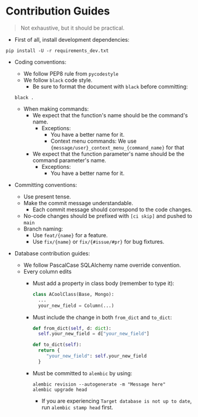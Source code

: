 # Contribution Guides

> Not exhaustive, but it should be practical.

- First of all, install development dependencies:

```shell
pip install -U -r requirements_dev.txt
```

- Coding conventions:
    - We follow PEP8 rule from `pycodestyle`
    - We follow `black` code style.
        - Be sure to format the document with `black` before committing:

   ```shell
   black .
   ```

    - When making commands:
        - We expect that the function's name should be the command's name.
            - Exceptions:
                - You have a better name for it.
                - Context menu commands: We use `{message/user}_context_menu_{command_name}` for that
        - We expect that the function parameter's name should be the command parameter's name.
            - Exceptions:
                - You have a better name for it.

- Committing conventions:
    - Use present tense.
    - Make the commit message understandable.
        - Each commit message should correspond to the code changes.
    - No-code changes should be prefixed with `[ci skip]` and pushed to `main`
    - Branch naming:
        - Use `feat/{name}` for a feature.
        - Use `fix/{name}` or `fix/{#issue/#pr}` for bug fixtures.

- Database contribution guides:
    - We follow PascalCase SQLAlchemy name override convention.
    - Every column edits
        - Must add a property in class body (remember to type it):

          ```python
          class ACoolClass(Base, Mongo):
            ...
            your_new_field = Column(...)
          ```

        - Must include the change in both `from_dict` and `to_dict`:
          ```python
          def from_dict(self, d: dict):
            self.your_new_field = d["your_new_field"]
          
          def to_dict(self):
            return {
               "your_new_field": self.your_new_field
            }
          ```

        - Must be committed to `alembic` by using:

          ```shell
          alembic revision --autogenerate -m "Message here"
          alembic upgrade head
          ```

            - If you are experiencing `Target database is not up to date`, run `alembic stamp head` first. 
